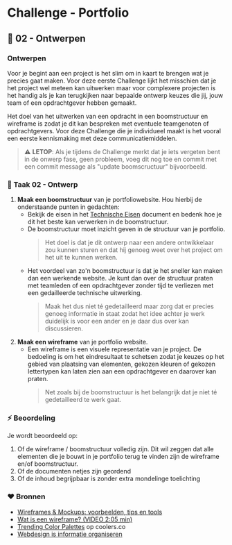 # Challenge - Portfolio

## :art: 02 - Ontwerpen

### Ontwerpen

Voor je begint aan een project is het slim om in kaart te brengen wat je precies gaat maken. Voor deze eerste Challenge lijkt het misschien dat je het project wel meteen kan uitwerken maar voor complexere projecten is het handig als je kan terugkijken naar bepaalde ontwerp keuzes die jij, jouw team of een opdrachtgever hebben gemaakt.

Het doel van het uitwerken van een opdracht in een boomstructuur en wireframe is zodat je dit kan bespreken met eventuele teamgenoten of opdrachtgevers. Voor deze Challenge die je individueel maakt is het vooral een eerste kennismaking met deze communicatiemiddelen.
> :warning: **LETOP**: Als je tijdens de Challenge merkt dat je iets vergeten bent in de onwerp fase, geen probleem, voeg dit nog toe en commit met een commit message als "update boomscructuur" bijvoorbeeld.

### :hammer: Taak 02 - Ontwerp

1. **Maak een boomstructuur** van je portfoliowebsite. Hou hierbij de onderstaande punten in gedachten:  
   * Bekijk de eisen in het [Technische Eisen](../Taak03-Realiseren/technische-eisen.md) document en bedenk hoe je dit het beste kan verwerken in de boomstructuur.  
   * De boomstructuur moet inzicht geven in de structuur van je portfolio.
        > Het doel is dat je dit ontwerp naar een andere ontwikkelaar zou kunnen sturen en dat hij genoeg weet over het project om het uit te kunnen werken.
   * Het voordeel van zo'n boomstructuur is dat je het sneller kan maken dan een werkende website. Je kunt dan over de structuur praten met teamleden of een opdrachtgever zonder tijd te verliezen met een gedailleerde technische uitwerking.
        > Maak het dus niet té gedetailleerd maar zorg dat er precies genoeg informatie in staat zodat het idee achter je werk duidelijk is voor een ander en je daar dus over kan discussieren.
2. **Maak een wireframe** van je portfolio website.
   * Een wireframe is een visuele representatie van je project. De bedoeling is om het eindresultaat te schetsen zodat je keuzes op het gebied van plaatsing van elementen, gekozen kleuren of gekozen lettertypen kan laten zien aan een opdrachtgever en daarover kan praten.  
        > Net zoals bij de boomstructuur is het belangrijk dat je niet té gedetailleerd te werk gaat.

### :zap: Beoordeling

Je wordt beoordeeld op:  

1. Of de wireframe / boomstructuur volledig zijn. Dit wil zeggen dat alle elementen die je bouwt in je portfolio terug te vinden zijn de wireframe en/of boomstructuur.
2. Of de documenten netjes zijn geordend
3. Of de inhoud begrijpbaar is zonder extra mondelinge toelichting

### :heart: Bronnen

* [Wireframes & Mockups: voorbeelden, tips en tools](https://www6yet.goodbytes.be/article/wireframes-mockups-voorbeelden-tips-en-tools)
* [Wat is een wireframe? (VIDEO 2:05 min)](https://vib.by/v/71C1cjxmc)
* [Trending Color Palettes](https://coolors.co/palettes/trending) op coolers.co
* [Webdesign is informatie organiseren](https://www.lauraschoenmakers.nl/webdesign-is-informatie-organiseren/#Ontwerp_met_je_bezoeker_in_het_achterhoofd)

